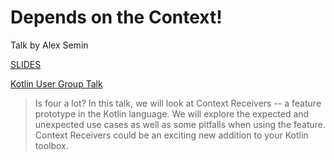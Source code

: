 # Depends on the Context!

Talk by Alex Semin

[SLIDES](./docs/slides.pdf)

[Kotlin User Group Talk](https://www.youtube.com/live/HpMeDO7ycno)

> Is four a lot? In this talk, we will look at Context Receivers -- a feature prototype in the Kotlin language. We will explore the expected and unexpected use cases as well as some pitfalls when using the feature. Context Receivers could be an exciting new addition to your Kotlin toolbox.





